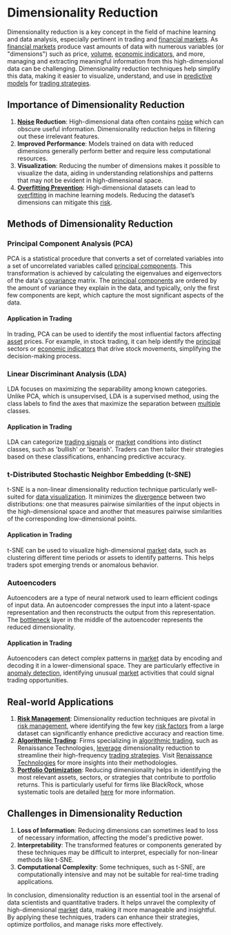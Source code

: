 # Dimensionality Reduction

Dimensionality reduction is a key concept in the field of machine learning and data analysis, especially pertinent in trading and [financial markets](../f/financial_market.md). As [financial markets](../f/financial_market.md) produce vast amounts of data with numerous variables (or "dimensions") such as price, [volume](../v/volume.md), [economic indicators](../e/economic_indicators.md), and more, managing and extracting meaningful information from this high-dimensional data can be challenging. Dimensionality reduction techniques help simplify this data, making it easier to visualize, understand, and use in [predictive models](../p/predictive_models_in_trading.md) for [trading strategies](../t/trading_strategies.md).

## Importance of Dimensionality Reduction

1. **[Noise](../n/noise.md) Reduction**: High-dimensional data often contains [noise](../n/noise.md) which can obscure useful information. Dimensionality reduction helps in filtering out these irrelevant features.
2. **Improved Performance**: Models trained on data with reduced dimensions generally perform better and require less computational resources.
3. **Visualization**: Reducing the number of dimensions makes it possible to visualize the data, aiding in understanding relationships and patterns that may not be evident in high-dimensional space.
4. **[Overfitting Prevention](../o/overfitting_prevention.md)**: High-dimensional datasets can lead to [overfitting](../o/overfitting.md) in machine learning models. Reducing the dataset’s dimensions can mitigate this [risk](../r/risk.md).

## Methods of Dimensionality Reduction

### Principal Component Analysis (PCA)

PCA is a statistical procedure that converts a set of correlated variables into a set of uncorrelated variables called [principal components](../p/principal_components_in_trading.md). This transformation is achieved by calculating the eigenvalues and eigenvectors of the data's [covariance](../c/covariance.md) matrix. The [principal components](../p/principal_components_in_trading.md) are ordered by the amount of variance they explain in the data, and typically, only the first few components are kept, which capture the most significant aspects of the data.

#### Application in Trading
In trading, PCA can be used to identify the most influential factors affecting [asset](../a/asset.md) prices. For example, in stock trading, it can help identify the [principal](../p/principal.md) sectors or [economic indicators](../e/economic_indicators.md) that drive stock movements, simplifying the decision-making process.

### Linear Discriminant Analysis (LDA)

LDA focuses on maximizing the separability among known categories. Unlike PCA, which is unsupervised, LDA is a supervised method, using the class labels to find the axes that maximize the separation between [multiple](../m/multiple.md) classes.

#### Application in Trading
LDA can categorize [trading signals](../t/trading_signals.md) or [market](../m/market.md) conditions into distinct classes, such as 'bullish' or 'bearish'. Traders can then tailor their strategies based on these classifications, enhancing predictive accuracy.

### t-Distributed Stochastic Neighbor Embedding (t-SNE)

t-SNE is a non-linear dimensionality reduction technique particularly well-suited for [data visualization](../d/data_visualization.md). It minimizes the [divergence](../d/divergence.md) between two distributions: one that measures pairwise similarities of the input objects in the high-dimensional space and another that measures pairwise similarities of the corresponding low-dimensional points.

#### Application in Trading
t-SNE can be used to visualize high-dimensional [market](../m/market.md) data, such as clustering different time periods or assets to identify patterns. This helps traders spot emerging trends or anomalous behavior.

### Autoencoders

Autoencoders are a type of neural network used to learn efficient codings of input data. An autoencoder compresses the input into a latent-space representation and then reconstructs the output from this representation. The [bottleneck](../b/bottleneck.md) layer in the middle of the autoencoder represents the reduced dimensionality.

#### Application in Trading
Autoencoders can detect complex patterns in [market](../m/market.md) data by encoding and decoding it in a lower-dimensional space. They are particularly effective in [anomaly detection](../a/anomaly_detection.md), identifying unusual [market](../m/market.md) activities that could signal trading opportunities.

## Real-world Applications

1. **[Risk Management](../r/risk_management.md)**: Dimensionality reduction techniques are pivotal in [risk management](../r/risk_management.md), where identifying the few key [risk factors](../r/risk_factors_in_trading.md) from a large dataset can significantly enhance predictive accuracy and reaction time.
2. **[Algorithmic Trading](../a/algorithmic_trading.md)**: Firms specializing in [algorithmic trading](../a/algorithmic_trading.md), such as Renaissance Technologies, [leverage](../l/leverage.md) dimensionality reduction to streamline their high-frequency [trading strategies](../t/trading_strategies.md). Visit [Renaissance Technologies](https://www.rentec.com/) for more insights into their methodologies.
3. **[Portfolio Optimization](../p/portfolio_optimization.md)**: Reducing dimensionality helps in identifying the most relevant assets, sectors, or strategies that contribute to portfolio returns. This is particularly useful for firms like BlackRock, whose systematic tools are detailed [here](https://www.blackrock.com/) for more information.

## Challenges in Dimensionality Reduction

1. **Loss of Information**: Reducing dimensions can sometimes lead to loss of necessary information, affecting the model's predictive power.
2. **Interpretability**: The transformed features or components generated by these techniques may be difficult to interpret, especially for non-linear methods like t-SNE.
3. **Computational Complexity**: Some techniques, such as t-SNE, are computationally intensive and may not be suitable for real-time trading applications.

In conclusion, dimensionality reduction is an essential tool in the arsenal of data scientists and quantitative traders. It helps unravel the complexity of high-dimensional [market](../m/market.md) data, making it more manageable and insightful. By applying these techniques, traders can enhance their strategies, optimize portfolios, and manage risks more effectively.
